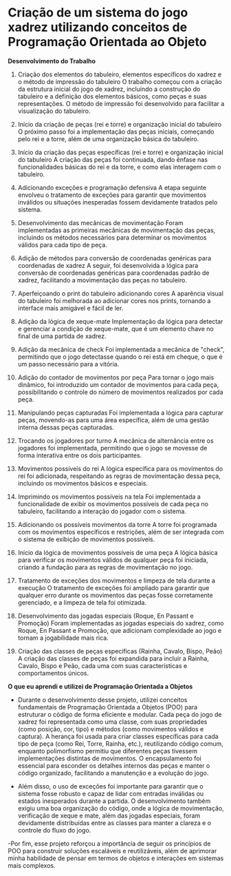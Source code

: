 # Criação de um sistema do jogo xadrez utilizando conceitos de Programação Orientada ao Objeto

**Desenvolvimento do Trabalho**
1. Criação dos elementos do tabuleiro, elementos específicos do xadrez e o método de impressão do tabuleiro
O trabalho começou com a criação da estrutura inicial do jogo de xadrez, incluindo a construção do tabuleiro e a definição dos elementos básicos, como peças e suas representações. O método de impressão foi desenvolvido para facilitar a visualização do tabuleiro.

2. Início da criação de peças (rei e torre) e organização inicial do tabuleiro
O próximo passo foi a implementação das peças iniciais, começando pelo rei e a torre, além de uma organização básica do tabuleiro.

3. Início da criação das peças específicas (rei e torre) e organização inicial do tabuleiro
A criação das peças foi continuada, dando ênfase nas funcionalidades básicas do rei e da torre, e como elas interagem com o tabuleiro.

4. Adicionando exceções e programação defensiva
A etapa seguinte envolveu o tratamento de exceções para garantir que movimentos inválidos ou situações inesperadas fossem devidamente tratados pelo sistema.

5. Desenvolvimento das mecânicas de movimentação
Foram implementadas as primeiras mecânicas de movimentação das peças, incluindo os métodos necessários para determinar os movimentos válidos para cada tipo de peça.

6. Adição de métodos para conversão de coordenadas genéricas para coordenadas de xadrez
A seguir, foi desenvolvida a lógica para conversão de coordenadas genéricas para coordenadas padrão de xadrez, facilitando a movimentação das peças no tabuleiro.

7. Aperfeiçoando o print do tabuleiro adicionando cores
A aparência visual do tabuleiro foi melhorada ao adicionar cores nos prints, tornando a interface mais amigável e fácil de ler.

8. Adição da lógica de xeque-mate
Implementação da lógica para detectar e gerenciar a condição de xeque-mate, que é um elemento chave no final de uma partida de xadrez.

9. Adição da mecânica de check
Foi implementada a mecânica de "check", permitindo que o jogo detectasse quando o rei está em cheque, o que é um passo necessário para a vitória.

10. Adição do contador de movimentos por peça
Para tornar o jogo mais dinâmico, foi introduzido um contador de movimentos para cada peça, possibilitando o controle do número de movimentos realizados por cada peça.

11. Manipulando peças capturadas
Foi implementada a lógica para capturar peças, movendo-as para uma área específica, além de uma gestão interna dessas peças capturadas.

12. Trocando os jogadores por turno
A mecânica de alternância entre os jogadores foi implementada, permitindo que o jogo se movesse de forma interativa entre os dois participantes.

13. Movimentos possíveis do rei
A lógica específica para os movimentos do rei foi adicionada, respeitando as regras de movimentação dessa peça, incluindo os movimentos básicos e especiais.

14. Imprimindo os movimentos possíveis na tela
Foi implementada a funcionalidade de exibir os movimentos possíveis de cada peça no tabuleiro, facilitando a interação do jogador com o sistema.

15. Adicionando os possíveis movimentos da torre
A torre foi programada com os movimentos específicos e restrições, além de ser integrada com o sistema de exibição de movimentos possíveis.

16. Início da lógica de movimentos possíveis de uma peça
A lógica básica para verificar os movimentos válidos de qualquer peça foi iniciada, criando a fundação para as regras de movimentação no jogo.

17. Tratamento de exceções dos movimentos e limpeza de tela durante a execução
O tratamento de exceções foi ampliado para garantir que qualquer erro durante os movimentos das peças fosse corretamente gerenciado, e a limpeza de tela foi otimizada.

18. Desenvolvimento das jogadas especiais (Roque, En Passant e Promoção)
Foram implementadas as jogadas especiais do xadrez, como Roque, En Passant e Promoção, que adicionam complexidade ao jogo e tornam a jogabilidade mais rica.

19. Criação das classes de peças específicas (Rainha, Cavalo, Bispo, Peão)
A criação das classes de peças foi expandida para incluir a Rainha, Cavalo, Bispo e Peão, cada uma com suas características e comportamentos únicos.

**O que eu aprendi e utilizei de Programação Orientada a Objetos**

- Durante o desenvolvimento desse projeto, utilizei conceitos fundamentais de Programação Orientada a Objetos (POO) para estruturar o código de forma eficiente e modular. Cada peça do jogo de xadrez foi representada como uma classe, com suas propriedades (como posição, cor, tipo) e métodos (como movimentos válidos e captura). A herança foi usada para criar classes específicas para cada tipo de peça (como Rei, Torre, Rainha, etc.), reutilizando código comum, enquanto polimorfismo permitiu que diferentes peças tivessem implementações distintas de movimentos. O encapsulamento foi essencial para esconder os detalhes internos das peças e manter o código organizado, facilitando a manutenção e a evolução do jogo.

- Além disso, o uso de exceções foi importante para garantir que o sistema fosse robusto e capaz de lidar com entradas inválidas ou estados inesperados durante a partida. O desenvolvimento também exigiu uma boa organização do código, onde a lógica de movimentação, verificação de xeque e mate, além das jogadas especiais, foram devidamente distribuídas entre as classes para manter a clareza e o controle do fluxo do jogo.

-Por fim, esse projeto reforçou a importância de seguir os princípios de POO para construir soluções escaláveis e reutilizáveis, além de aprimorar minha habilidade de pensar em termos de objetos e interações em sistemas mais complexos.
